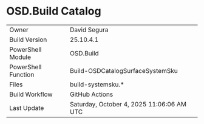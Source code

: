﻿# OSD.Build Catalog

| | |
|-|-|
| Owner | David Segura |
| Build Version | 25.10.4.1 |
| PowerShell Module | OSD.Build |
| PowerShell Function | Build-OSDCatalogSurfaceSystemSku |
| Files | build-systemsku.* |
| Build Workflow | GitHub Actions |
| Last Update | Saturday, October 4, 2025 11:06:06 AM UTC |
